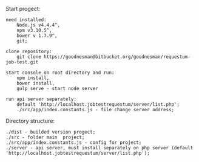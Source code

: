 
Start progect:
	
	need installed: 
		Node.js v4.4.4^, 
		npm v3.10.5^, 
		bower v 1.7.9^,
		git;

	clone repository:
		git clone https://goodnesman@bitbucket.org/goodnesman/requestum-job-test.git

	start console on root directory and run:
		npm install,
		bower install,
		gulp serve - start node server

	run api server separately:
		default 'http://localhost.jobtestrequestum/server/list.php';
		./src/app/index.constants.js - file change server address;


Directory structure:
	
	./dist - builded version progect;
	./src - folder main  project;
	./src/app/index.constants.js - config for project;
	./server - api server, must install separately on php server (default 'http://localhost.jobtestrequestum/server/list.php');
